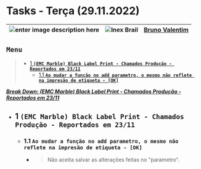 # Tasks - Terça (29.11.2022)

| ![enter image description here](https://www.foxconn.com.br/img/logo.png) | ![Inex Brail](https://www.inexbr.com.br/wp-content/uploads/2022/07/logo-inex-azul.png) | [Bruno Valentim](mailto:Bruno.Valentim@inex.com.br) |
| :----------------------------------------------------------------------- | :------------------------------------------------------------------------------------: | :-------------------------------------------------- |

## **`Menu`**  
> - [1 **`(EMC Marble) Black Label Print - Chamados Produção - Reportados em 23/11`**](#1-(EMC-Marble)-Black-Label-Print-Chamados_Produção-Reportados-em-23/11)  
>   - [1.1 **`Ao mudar a função no add parametro, o mesmo não reflete na impresão de etiqueta - [OK]`**](#1.1) 

[_**Break Down: (EMC Marble) Black Label Print - Chamados Produção - Reportados em 23/11**_](https://docs.google.com/spreadsheets/d/1DS3-2gIzGAqaz1-2YM7QAHjTHt7WjgWQFiTyYxINpNk/edit#gid=0)  
- ## 1 **`(EMC Marble) Black Label Print - Chamados Produção - Reportados em 23/11`**
  - ### 1.1 **`Ao mudar a função no add parametro, o mesmo não reflete na impresão de etiqueta - [OK]`**
      - > Não aceita salvar as alterações feitas no "parametro".